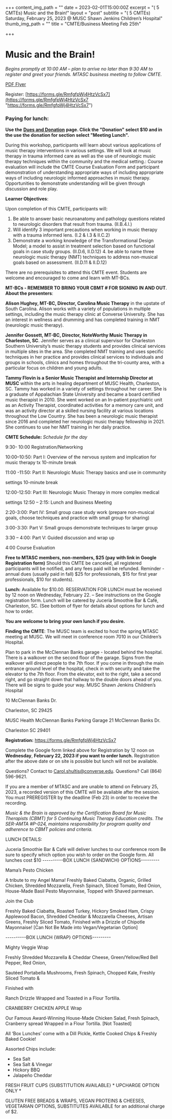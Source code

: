 +++
content_img_path = ""
date = 2023-02-01T15:00:00Z
excerpt = "( 5 CMTEs) Music and the Brain!"
layout = "post"
subtitle = "( 5 CMTEs) Saturday, February 25, 2023 @ MUSC Shawn Jenkins Children’s Hospital"
thumb_img_path = ""
title = "CMTE/Business Meeting Feb 25th"

+++
# Music and the Brain!

_Begins promptly at 10:00 AM – plan to arrive no later than 9:30 AM to register and greet your friends. MTASC business meeting to follow CMTE._

[PDF Flyer](/images/cmte-mtasc-flyer-feb-2023.pdf "PDF Flyer")

Register: [https://forms.gle/RmfgfpWj4HtzVcSx7](https://forms.gle/RmfgfpWj4HtzVcSx7 "https://forms.gle/RmfgfpWj4HtzVcSx7")

### Paying for lunch:

**Use the** [**Dues and Donation**](/dues) **page. Click the "Donation" select $10 and in the use the donation for section select "Meeting Lunch".**

During this workshop, participants will learn about various applications of music therapy interventions in various settings. We will look at music therapy in trauma informed care as well as the use of neurologic music therapy techniques within the community and the medical setting.: Course evaluation will include the CMTE Course Evaluation Form and participant demonstration of understanding appropriate ways of including appropriate  ways  of including neurologic informed approaches in music therapy. Opportunities to demonstrate understanding will be given through discussion and role play.

**Learner Objectives**:

Upon completion of this CMTE, participants will:

1. Be able to answer basic neuroanatomy and pathology questions related to neurologic disorders that result from trauma. (II.B.4.l.)
2. Will identify 3 important precautions when working in music therapy with a trauma informed lens. (I.2 & I.3 & II.C.2)
3. Demonstrate a working knowledge of the Transformational Design Model; a model to assist in treatment selection based on functional goals in case study groups. (II.D.6, II.D.12) 4. be able to name three neurologic music therapy (NMT) techniques to address non-musical goals based on assessment. (II.D.11 & II.D.12)

There are no prerequisites to attend this CMTE event.  Students are welcome and encouraged to come and learn with MT-BCs.

**MT-BCs - REMEMBER TO BRING YOUR CBMT # FOR SIGNING IN AND OUT**. **About the presenters**:

**Alison Hughey, MT-BC, Director, Carolina Music Therapy** in the upstate of South Carolina. Alison works with a variety of populations in multiple settings, including the music therapy clinic at Converse University.  She has an interest in wellness and drumming and has completed training in NMT (neurologic music therapy).

**Jennifer Gossett, MT-BC, Director, NoteWorthy Music Therapy in Charleston, SC**.  Jennifer serves as a clinical supervisor for Charleston Southern University’s music therapy students and provides clinical services in multiple sites in the area.  She completed NMT training and uses specific techniques in her practice and provides clinical services to individuals and groups in schools, clinics and homes throughout the tri-county area, with a particular focus on children and young adults.

**Tammy Flovin is a Senior Music Therapist and Internship Director at MUSC** within the arts in healing department of MUSC Health, Charleston, SC. Tammy has worked in a variety of settings throughout her career. She is a graduate of Appalachian State University and became a board certified music therapist in 2010. She went worked on an In-patient psychiatric unit as an Activity Therapist, coordinated activities for a memory care unit, and was an activity director at a skilled nursing facility at various locations throughout the Low Country. She has been a neurologic music therapist since 2016 and completed her neurologic music therapy fellowship in 2021. She continues to use her NMT training in her daily practice.

**CMTE Schedule:** _Schedule for the day_

9:30- 10:00        Registration/Networking

10:00–10:50:    Part I: Overview of the nervous system and implication for music therapy tx 10-minute break

11:00 -11:50:    Part II: Neurologic Music Therapy basics and use in community

settings 10-minute break

12:00-12:50:     Part III: Neurologic Music Therapy in more complex medical

settings 12:50 – 2:15:     Lunch and Business Meeting

2:20-3:00:    Part IV: Small group case study work (prepare non-musical goals, choose techniques and practice with small group for sharing)

3:00-3:30:           Part V:  Small groups demonstrate techniques to larger group

3:30 – 4:00:       Part V: Guided discussion and wrap up

4:00     Course Evaluation

**Free to MTASC members, non-members, $25 (pay with link in Google Registration form)** Should this CMTE be canceled, all registered participants will be notified, and any fees paid will be refunded.  Reminder - annual dues (usually paid in fall) $25 for professionals, $15 for first year professionals, $10 for students).

**Lunch:** Available for $10.00. RESERVATION FOR LUNCH must be received by 12 noon on  Wednesday, February 22. – See instructions on the Google registration form. Lunch will be catered by Juceria Smoothie Bar & Café, Charleston, SC. (See bottom of flyer for details about options for lunch and how to order.

**You are welcome to bring your own lunch if you desire.**

**Finding the CMTE**: The MUSC team is excited to host the spring MTASC meeting at MUSC. We will meet in conference room 7010 in our Children’s Hospital.

Plan to park in the McClennan Banks garage - located behind the hospital. There is a walkover on the second floor of the garage.  Signs from the walkover will direct people to the 7th floor. If you come in through the main entrance ground level of the hospital, check in with security and take the elevator to the 7th floor. From the elevator, exit to the right, take a second right, and go straight down that hallway to the double doors ahead of you. There will be signs to guide your way. MUSC Shawn Jenkins Children’s Hospital

10 McClennan Banks Dr.

Charleston, SC 29425

MUSC Health McClennan Banks Parking Garage 21 McClennan Banks Dr.

Charleston SC 29401

**Registration:** https://forms.gle/RmfgfpWj4HtzVcSx7

Complete the Google form linked above for Registration by 12 noon on **Wednesday**, **February 22, 2023 if you want to order lunch.** Registration after the above date or on site is possible but lunch will not be available.

Questions? Contact to Carol.shultis@converse.edu. Questions? Call (864) 596-9621.

If you are a member of MTASC and are unable to attend on February 25, 2023, a recorded version of this CMTE will be available after the session.  You must PREREGISTER by the deadline (Feb 23) in order to receive the recording.

_Music & the Brain is approved by the Certification Board for Music Therapists (CBMT) for 5 Continuing Music Therapy Education credits. The SER-AMTA #P-024, maintains responsibility for program quality and adherence to CBMT policies and criteria._

LUNCH DETAILS:

Juceria Smoothie Bar & Café will deliver lunches to our conference room Be sure to specify which option you wish to order on the Google form.  All lunches cost $10 ----------BOX LUNCH {SANDWICH} OPTIONS---------

Mama’s Pesto Chicken

A tribute to my Angel Mama! Freshly Baked Ciabatta, Organic, Grilled Chicken, Shredded Mozzarella, Fresh Spinach, Sliced Tomato, Red Onion, House-Made Basil Pesto Mayonnaise, Topped with Shaved parmesan.

Join the Club

Freshly Baked Ciabatta, Roasted Turkey, Hickory Smoked Ham, Crispy Applewood Bacon, Shredded Cheddar & Mozzarella Cheeses, Artisan Greens, Freshly Sliced Tomato, Finished with a Drizzle of Chipotle Mayonnaise! \[Can Not Be Made into Vegan/Vegetarian Option\]

\----------BOX LUNCH {WRAP} OPTIONS---------

Mighty Veggie Wrap

Freshly Shredded Mozzarella & Cheddar Cheese, Green/Yellow/Red Bell Pepper, Red Onion,

Sautéed Portabella Mushrooms, Fresh Spinach, Chopped Kale, Freshly Sliced Tomato &

Finished with

Ranch Drizzle Wrapped and Toasted in a Flour Tortilla.

CRANBERRY CHICKEN APPLE Wrap

Our Famous Award-Winning House-Made Chicken Salad, Fresh Spinach, Cranberry spread Wrapped in a Flour Tortilla. \[Not Toasted\]

All ‘Box Lunches’ come with a Dill Pickle, Kettle Cooked Chips & Freshly Baked Cookie!

Assorted Chips include:

* Sea Salt
* Sea Salt & Vinegar
* Hickory BBQ
* Jalapeño Cheddar

FRESH FRUIT CUPS {SUBSTITUTION AVAILABLE} * UPCHARGE OPTION ONLY *

GLUTEN FREE BREADS & WRAPS, VEGAN PROTEINS & CHEESES, VEGETARIAN OPTIONS, SUBSTITUTES AVAILABLE for an additional charge of $2.